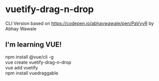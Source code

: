 # vuetify-drag-n-drop
CLI Version based on https://codepen.io/abhaywawale/pen/PaVvyR by Abhay Wawale

I'm learning VUE!
-----------------
npm install @vue/cli -g<br>
vue create vuetify-drag-n-drop<br>
vue add vuetify<br>
npm install vuedraggable<br>
